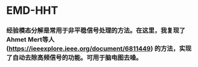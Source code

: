 # EMD-HHT
### 经验模态分解是常用于非平稳信号处理的方法。在这里，我复现了Ahmet Mert等人(https://ieeexplore.ieee.org/document/6811449) 的方法，实现了自动去除高频信号的功能。可用于脑电图去噪。

